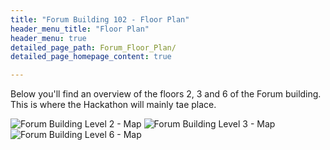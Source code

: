 ```yaml
---
title: "Forum Building 102 - Floor Plan"
header_menu_title: "Floor Plan"
header_menu: true
detailed_page_path: Forum_Floor_Plan/
detailed_page_homepage_content: true

---
```

Below you'll find an overview of the floors 2, 3 and 6 of the Forum building. This is where the Hackathon will mainly tae place.

![Forum Building Level 2 - Map](https://nextgems.pages.gwdg.de/hazard-hackathon/images/Floor_Plan_Level2.jpg)
![Forum Building Level 3 - Map](https://nextgems.pages.gwdg.de/hazard-hackathon/images/Floor_Plan_Level3.jpg)
![Forum Building Level 6 - Map](https://nextgems.pages.gwdg.de/hazard-hackathon/images/Floor_Plan_Level6.jpg)
